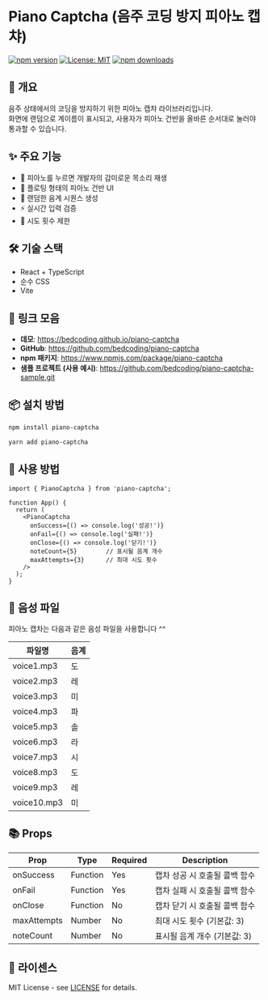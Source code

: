 # Piano Captcha (음주 코딩 방지 피아노 캡챠)
[![npm version](https://img.shields.io/npm/v/piano-captcha.svg)](https://www.npmjs.com/package/piano-captcha)
[![License: MIT](https://img.shields.io/badge/License-MIT-yellow.svg)](https://opensource.org/licenses/MIT)
[![npm downloads](https://img.shields.io/npm/dm/piano-captcha.svg)](https://www.npmjs.com/package/piano-captcha)


## 📝 개요
음주 상태에서의 코딩을 방지하기 위한 피아노 캡챠 라이브러리입니다. <br/>
화면에 랜덤으로 계이름이 표시되고, 사용자가 피아노 건반을 올바른 순서대로 눌러야 통과할 수 있습니다.


## ✨ 주요 기능
- 🎵 피아노를 누르면 개발자의 감미로운 목소리 재생
- 🎹 플로팅 형태의 피아노 건반 UI
- 🔄 랜덤한 음계 시퀀스 생성
- ⚡️ 실시간 입력 검증
- 🎯 시도 횟수 제한


## 🛠️ 기술 스택
- React + TypeScript
- 순수 CSS
- Vite


## 🔗 링크 모음
- **데모**: https://bedcoding.github.io/piano-captcha
- **GitHub**: https://github.com/bedcoding/piano-captcha
- **npm 패키지**: https://www.npmjs.com/package/piano-captcha
- **샘플 프로젝트 (사용 예시)**: https://github.com/bedcoding/piano-captcha-sample.git


## 📦 설치 방법
```bash
npm install piano-captcha
```
```bash
yarn add piano-captcha
```


## 🚀 사용 방법
```tsx
import { PianoCaptcha } from 'piano-captcha';

function App() {
  return (
    <PianoCaptcha
      onSuccess={() => console.log('성공!')}
      onFail={() => console.log('실패!')}
      onClose={() => console.log('닫기!')}
      noteCount={5}        // 표시될 음계 개수
      maxAttempts={3}      // 최대 시도 횟수
    />
  );
}
```


## 🎵 음성 파일

피아노 캡차는 다음과 같은 음성 파일을 사용합니다 ^^

| 파일명    | 음계 |
|-----------|------|
| voice1.mp3 | 도   |
| voice2.mp3 | 레   |
| voice3.mp3 | 미   |
| voice4.mp3 | 파   |
| voice5.mp3 | 솔   |
| voice6.mp3 | 라   |
| voice7.mp3 | 시   |
| voice8.mp3 | 도   |
| voice9.mp3 | 레   |
| voice10.mp3| 미   |


## 📚 Props
| Prop      | Type     | Required | Description                          |
|-----------|----------|----------|--------------------------------------|
| onSuccess | Function | Yes      | 캡차 성공 시 호출될 콜백 함수        |
| onFail    | Function | Yes      | 캡차 실패 시 호출될 콜백 함수        |
| onClose   | Function | No       | 캡차 닫기 시 호출될 콜백 함수        |
| maxAttempts| Number  | No       | 최대 시도 횟수 (기본값: 3)           |
| noteCount | Number   | No       | 표시될 음계 개수 (기본값: 3)         |


## 📄 라이센스
MIT License - see [LICENSE](LICENSE) for details.